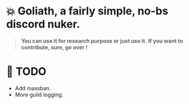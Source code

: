 # 💥 Goliath, a fairly simple, no-bs discord nuker.
> **You can use it for research purpose or just use it.**
> **If you want to contribute, sure, go over !**

# 🧾 TODO
- Add massban.
- More guild logging.

